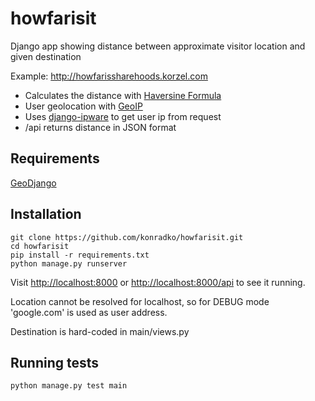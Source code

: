 # howfarisit

Django app showing distance between approximate visitor location and given destination

Example: <http://howfarissharehoods.korzel.com>

* Calculates the distance with [Haversine Formula](http://stackoverflow.com/questions/4913349/haversine-formula-in-python-bearing-and-distance-between-two-gps-points)
* User geolocation with [GeoIP](https://docs.djangoproject.com/en/dev/ref/contrib/gis/geoip/)
* Uses [django-ipware](https://pypi.python.org/pypi/django-ipware) to get user ip from request
* /api returns distance in JSON format

## Requirements

[GeoDjango](https://docs.djangoproject.com/en/dev/ref/contrib/gis/install/)

## Installation

    git clone https://github.com/konradko/howfarisit.git
    cd howfarisit
    pip install -r requirements.txt
    python manage.py runserver

Visit <http://localhost:8000> or <http://localhost:8000/api> to see it running.

Location cannot be resolved for localhost, so for DEBUG mode 'google.com' is used as user address.

Destination is hard-coded in main/views.py

## Running tests

    python manage.py test main